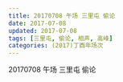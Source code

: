 ```yaml
---
title: 20170708 午场 三里屯 偷论
date: 2017-07-08
updated: 2017-07-08
tags: [三里屯, 偷论, 相声, 高峰] 
categories: (2017)丁酉年场次 
---
```

20170708 午场 三里屯 偷论
